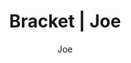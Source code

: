 ---
layout: post
author: Joe
permalink: /bracket/joe/
title: Bracket | Joe
teams: ['Gonzaga', 'Memphis', 'UConn', 'Arkansas', 'Alabama', 'Texas Tech', 'Michigan St.', 'Duke', 'Baylor', 'North Carolina', 'Indiana', 'UCLA', 'Texas', 'Purdue', 'Murray St.', 'Kentucky', 'Gonzaga', 'UConn', 'Texas Tech', 'Michigan St.', 'Baylor', 'Indiana', 'Purdue', 'Kentucky', 'Gonzaga', 'Michigan St.', 'Baylor', 'Purdue', 'Gonzaga', 'Purdue', 'Purdue', 'Purdue', 'Kansas', 'Illinois', 'Kansas', 'Illinois', 'Villanova', 'Kansas', 'Auburn', 'Arizona', 'Illinois', 'Tennessee', 'Villanova', 'Kansas', 'Providence', 'Wisconsin', 'Auburn', 'Arizona', 'Seton Hall', 'UAB', 'Illinois', 'Michigan', 'Tennessee', 'Loyola Chicago', 'Villanova', 'Kansas', 'Creighton', 'Iowa', 'Providence', 'Iowa St.', 'Wisconsin', 'USC', 'Auburn']
correct: ['correct', 'correct', 'wrong', 'correct', 'wrong', 'correct', 'correct', 'correct', 'correct', 'correct', 'wrong', 'correct', 'correct', 'correct', 'correct', 'wrong', 'correct', 'wrong', 'correct', 'wrong', 'wrong', 'wrong', '', 'wrong', '', 'wrong', 'wrong', '', '', '', '', '', '', 'wrong', '', 'wrong', '', '', '', '', 'wrong', 'wrong', 'correct', 'correct', 'correct', 'wrong', '', 'correct', 'wrong', 'wrong', 'correct', 'correct', 'correct', 'wrong', 'correct', 'correct', 'correct', 'wrong', 'correct', 'correct', 'correct', 'wrong', 'correct']
points: [1, 1, 0, 1, 0, 1, 1, 1, 1, 1, 0, 1, 1, 1, 1, 0, 2, 0, 2, 0, 0, 0, 0, 0, 0, 0, 0, 0, 0, 0, 0, 0, 0, 0, 0, 0, 0, 0, 0, 0, 0, 0, 2, 2, 2, 0, 0, 1, 0, 0, 1, 1, 1, 0, 1, 1, 1, 0, 1, 1, 1, 0, 1]
logo: jo-av.png
---